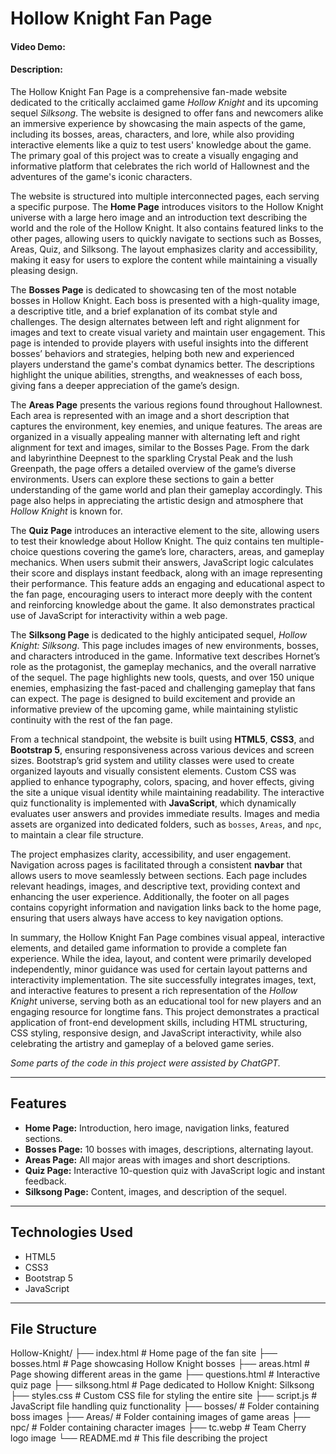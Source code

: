 # Hollow Knight Fan Page

#### Video Demo: <URL HERE>

#### Description:  
The Hollow Knight Fan Page is a comprehensive fan-made website dedicated to the critically acclaimed game *Hollow Knight* and its upcoming sequel *Silksong*. The website is designed to offer fans and newcomers alike an immersive experience by showcasing the main aspects of the game, including its bosses, areas, characters, and lore, while also providing interactive elements like a quiz to test users' knowledge about the game. The primary goal of this project was to create a visually engaging and informative platform that celebrates the rich world of Hallownest and the adventures of the game's iconic characters.  

The website is structured into multiple interconnected pages, each serving a specific purpose. The **Home Page** introduces visitors to the Hollow Knight universe with a large hero image and an introduction text describing the world and the role of the Hollow Knight. It also contains featured links to the other pages, allowing users to quickly navigate to sections such as Bosses, Areas, Quiz, and Silksong. The layout emphasizes clarity and accessibility, making it easy for users to explore the content while maintaining a visually pleasing design.  

The **Bosses Page** is dedicated to showcasing ten of the most notable bosses in Hollow Knight. Each boss is presented with a high-quality image, a descriptive title, and a brief explanation of its combat style and challenges. The design alternates between left and right alignment for images and text to create visual variety and maintain user engagement. This page is intended to provide players with useful insights into the different bosses’ behaviors and strategies, helping both new and experienced players understand the game's combat dynamics better. The descriptions highlight the unique abilities, strengths, and weaknesses of each boss, giving fans a deeper appreciation of the game’s design.  

The **Areas Page** presents the various regions found throughout Hallownest. Each area is represented with an image and a short description that captures the environment, key enemies, and unique features. The areas are organized in a visually appealing manner with alternating left and right alignment for text and images, similar to the Bosses Page. From the dark and labyrinthine Deepnest to the sparkling Crystal Peak and the lush Greenpath, the page offers a detailed overview of the game’s diverse environments. Users can explore these sections to gain a better understanding of the game world and plan their gameplay accordingly. This page also helps in appreciating the artistic design and atmosphere that *Hollow Knight* is known for.  

The **Quiz Page** introduces an interactive element to the site, allowing users to test their knowledge about Hollow Knight. The quiz contains ten multiple-choice questions covering the game’s lore, characters, areas, and gameplay mechanics. When users submit their answers, JavaScript logic calculates their score and displays instant feedback, along with an image representing their performance. This feature adds an engaging and educational aspect to the fan page, encouraging users to interact more deeply with the content and reinforcing knowledge about the game. It also demonstrates practical use of JavaScript for interactivity within a web page.  

The **Silksong Page** is dedicated to the highly anticipated sequel, *Hollow Knight: Silksong*. This page includes images of new environments, bosses, and characters introduced in the game. Informative text describes Hornet’s role as the protagonist, the gameplay mechanics, and the overall narrative of the sequel. The page highlights new tools, quests, and over 150 unique enemies, emphasizing the fast-paced and challenging gameplay that fans can expect. The page is designed to build excitement and provide an informative preview of the upcoming game, while maintaining stylistic continuity with the rest of the fan page.  

From a technical standpoint, the website is built using **HTML5**, **CSS3**, and **Bootstrap 5**, ensuring responsiveness across various devices and screen sizes. Bootstrap’s grid system and utility classes were used to create organized layouts and visually consistent elements. Custom CSS was applied to enhance typography, colors, spacing, and hover effects, giving the site a unique visual identity while maintaining readability. The interactive quiz functionality is implemented with **JavaScript**, which dynamically evaluates user answers and provides immediate results. Images and media assets are organized into dedicated folders, such as `bosses`, `Areas`, and `npc`, to maintain a clear file structure.  

The project emphasizes clarity, accessibility, and user engagement. Navigation across pages is facilitated through a consistent **navbar** that allows users to move seamlessly between sections. Each page includes relevant headings, images, and descriptive text, providing context and enhancing the user experience. Additionally, the footer on all pages contains copyright information and navigation links back to the home page, ensuring that users always have access to key navigation options.  

In summary, the Hollow Knight Fan Page combines visual appeal, interactive elements, and detailed game information to provide a complete fan experience. While the idea, layout, and content were primarily developed independently, minor guidance was used for certain layout patterns and interactivity implementation. The site successfully integrates images, text, and interactive features to present a rich representation of the *Hollow Knight* universe, serving both as an educational tool for new players and an engaging resource for longtime fans. This project demonstrates a practical application of front-end development skills, including HTML structuring, CSS styling, responsive design, and JavaScript interactivity, while also celebrating the artistry and gameplay of a beloved game series. 

*Some parts of the code in this project were assisted by ChatGPT.*

---

## Features

- **Home Page:** Introduction, hero image, navigation links, featured sections.  
- **Bosses Page:** 10 bosses with images, descriptions, alternating layout.  
- **Areas Page:** All major areas with images and short descriptions.  
- **Quiz Page:** Interactive 10-question quiz with JavaScript logic and instant feedback.  
- **Silksong Page:** Content, images, and description of the sequel. 

---

## Technologies Used

- HTML5  
- CSS3  
- Bootstrap 5  
- JavaScript

---

## File Structure

Hollow-Knight/
├── index.html       # Home page of the fan site
├── bosses.html      # Page showcasing Hollow Knight bosses
├── areas.html       # Page showing different areas in the game
├── questions.html   # Interactive quiz page
├── silksong.html    # Page dedicated to Hollow Knight: Silksong
├── styles.css       # Custom CSS file for styling the entire site
├── script.js        # JavaScript file handling quiz functionality
├── bosses/          # Folder containing boss images
├── Areas/           # Folder containing images of game areas
├── npc/             # Folder containing character images
├── tc.webp          # Team Cherry logo image
└── README.md        # This file describing the project
